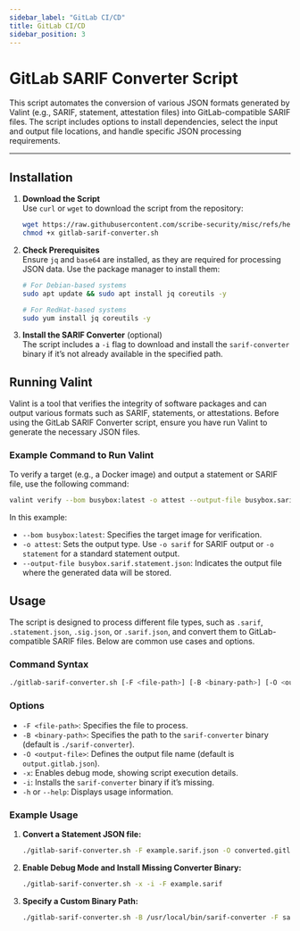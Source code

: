```yaml
---
sidebar_label: "GitLab CI/CD"
title: GitLab CI/CD
sidebar_position: 3
---
```


# GitLab SARIF Converter Script

This script automates the conversion of various JSON formats generated by Valint (e.g., SARIF, statement, attestation files) into GitLab-compatible SARIF files. The script includes options to install dependencies, select the input and output file locations, and handle specific JSON processing requirements.

---

## Installation

1. **Download the Script**  
   Use `curl` or `wget` to download the script from the repository:

   ```bash
   wget https://raw.githubusercontent.com/scribe-security/misc/refs/heads/master/gitlab-sarif-converter.sh
   chmod +x gitlab-sarif-converter.sh
   ```

2. **Check Prerequisites**  
   Ensure `jq` and `base64` are installed, as they are required for processing JSON data. Use the package manager to install them:

   ```bash
   # For Debian-based systems
   sudo apt update && sudo apt install jq coreutils -y

   # For RedHat-based systems
   sudo yum install jq coreutils -y
   ```

3. **Install the SARIF Converter** (optional)  
   The script includes a `-i` flag to download and install the `sarif-converter` binary if it’s not already available in the specified path.


## Running Valint

Valint is a tool that verifies the integrity of software packages and can output various formats such as SARIF, statements, or attestations. Before using the GitLab SARIF Converter script, ensure you have run Valint to generate the necessary JSON files.

### Example Command to Run Valint

To verify a target (e.g., a Docker image) and output a statement or SARIF file, use the following command:

```bash
valint verify --bom busybox:latest -o attest --output-file busybox.sarif.statement.json
```

In this example:
- `--bom busybox:latest`: Specifies the target image for verification.
- `-o attest`: Sets the output type. Use `-o sarif` for SARIF output or `-o statement` for a standard statement output.
- `--output-file busybox.sarif.statement.json`: Indicates the output file where the generated data will be stored.

## Usage

The script is designed to process different file types, such as `.sarif`, `.statement.json`, `.sig.json`, or `.sarif.json`, and convert them to GitLab-compatible SARIF files. Below are common use cases and options.

### Command Syntax

```bash
./gitlab-sarif-converter.sh [-F <file-path>] [-B <binary-path>] [-O <output-file>] [-x] [-i] [-h]
```

### Options

- `-F <file-path>`: Specifies the file to process.
- `-B <binary-path>`: Specifies the path to the `sarif-converter` binary (default is `./sarif-converter`).
- `-O <output-file>`: Defines the output file name (default is `output.gitlab.json`).
- `-x`: Enables debug mode, showing script execution details.
- `-i`: Installs the `sarif-converter` binary if it’s missing.
- `-h` or `--help`: Displays usage information.

### Example Usage

1. **Convert a Statement JSON file:**

   ```bash
   ./gitlab-sarif-converter.sh -F example.sarif.json -O converted.gitlab.json
   ```

2. **Enable Debug Mode and Install Missing Converter Binary:**

   ```bash
   ./gitlab-sarif-converter.sh -x -i -F example.sarif
   ```

3. **Specify a Custom Binary Path:**

   ```bash
   ./gitlab-sarif-converter.sh -B /usr/local/bin/sarif-converter -F sample.sig.json
   ```